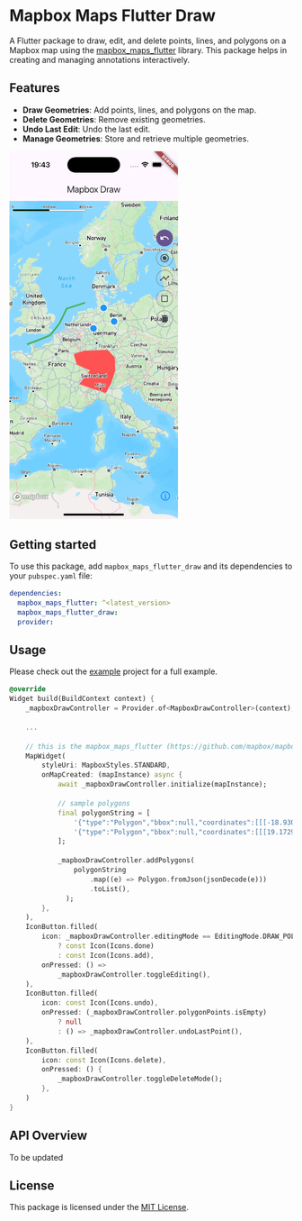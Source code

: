 <!--
This README describes the package. If you publish this package to pub.dev,
this README's contents appear on the landing page for your package.

For information about how to write a good package README, see the guide for
[writing package pages](https://dart.dev/tools/pub/writing-package-pages).

For general information about developing packages, see the Dart guide for
[creating packages](https://dart.dev/guides/libraries/create-packages)
and the Flutter guide for
[developing packages and plugins](https://flutter.dev/to/develop-packages).
-->

# Mapbox Maps Flutter Draw

A Flutter package to draw, edit, and delete points, lines, and polygons on a Mapbox map using the [mapbox_maps_flutter](https://github.com/mapbox/mapbox-maps-flutter) library. This package helps in creating and managing annotations interactively.

## Features

- **Draw Geometries**: Add points, lines, and polygons on the map.
- **Delete Geometries**: Remove existing geometries.
- **Undo Last Edit**: Undo the last edit.
- **Manage Geometries**: Store and retrieve multiple geometries.


<img width="300px" src="./doc/example.png" />

## Getting started

To use this package, add `mapbox_maps_flutter_draw` and its dependencies to your `pubspec.yaml` file:

```yaml
dependencies:
  mapbox_maps_flutter: ^<latest_version>
  mapbox_maps_flutter_draw:
  provider:
```

## Usage

Please check out the [example](./example/) project for a full example.

```dart
@override
Widget build(BuildContext context) {
    _mapboxDrawController = Provider.of<MapboxDrawController>(context);

    ...

    // this is the mapbox_maps_flutter (https://github.com/mapbox/mapbox-maps-flutter) map
    MapWidget(
        styleUri: MapboxStyles.STANDARD,
        onMapCreated: (mapInstance) async {
            await _mapboxDrawController.initialize(mapInstance);

            // sample polygons
            final polygonString = [
                '{"type":"Polygon","bbox":null,"coordinates":[[[-18.930236903430682,65.54258945880892],[-41.305603332322534,56.12495372403541],[-23.143507455464942,47.51318115957886],[-13.42744079577011,50.491865810367415]]]}',
                '{"type":"Polygon","bbox":null,"coordinates":[[[19.172957996449043,49.30508658266342],[12.380430916160435,33.47371340190411],[-2.592100951914972,35.36674553163404],[0.04248170102297877,51.60826115068258]]]}'
            ];

            _mapboxDrawController.addPolygons(
                polygonString
                    .map((e) => Polygon.fromJson(jsonDecode(e)))
                    .toList(),
              );
        },
    ),
    IconButton.filled(
        icon: _mapboxDrawController.editingMode == EditingMode.DRAW_POLYGON
            ? const Icon(Icons.done)
            : const Icon(Icons.add),
        onPressed: () =>
            _mapboxDrawController.toggleEditing(),
    ),
    IconButton.filled(
        icon: const Icon(Icons.undo),
        onPressed: (_mapboxDrawController.polygonPoints.isEmpty)
            ? null
            : () => _mapboxDrawController.undoLastPoint(),
    ),
    IconButton.filled(
        icon: const Icon(Icons.delete),
        onPressed: () {
            _mapboxDrawController.toggleDeleteMode();
        },
    )
}
```

## API Overview
To be updated

## License
This package is licensed under the [MIT License](./LICENSE).



